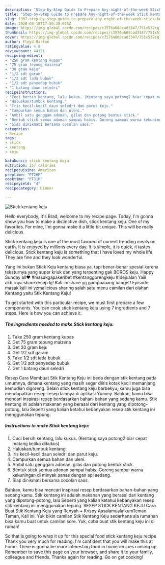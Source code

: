 ```yaml
---
description: "Step-by-Step Guide to Prepare Any-night-of-the-week Stick kentang keju"
title: "Step-by-Step Guide to Prepare Any-night-of-the-week Stick kentang keju"
slug: 1397-step-by-step-guide-to-prepare-any-night-of-the-week-stick-kentang-keju
date: 2020-08-18T17:50:30.035Z
image: https://img-global.cpcdn.com/recipes/c3576a688cad3347/751x532cq70/stick-kentang-keju-foto-resep-utama.jpg
thumbnail: https://img-global.cpcdn.com/recipes/c3576a688cad3347/751x532cq70/stick-kentang-keju-foto-resep-utama.jpg
cover: https://img-global.cpcdn.com/recipes/c3576a688cad3347/751x532cq70/stick-kentang-keju-foto-resep-utama.jpg
author: Floyd Barton
ratingvalue: 4.8
reviewcount: 44121
recipeingredient:
- "250 gram kentang kupas"
- "75 gram tepung maizena"
- "30 gram keju"
- "1/2 sdt garam"
- "1/2 sdt lada bubuk"
- "1/2 sdt penyedap bubuk"
- "1 batang daun seledri"
recipeinstructions:
- "Cuci bersih kentang, lalu kukus. (Kentang saya potong2 biar cepat matang ketika dikukus)"
- "Haluskan/tumbuk kentang."
- "Iris kecil-kecil daun seledri dan parut keju."
- "Campurkan semua bahan dan uleni."
- "Ambil satu genggam adonan, gilas dan potong bentuk stick."
- "Bentuk stick semua adonan sampai habis. Goreng sampai warna kekuningan di minyak panas dengan api sedang."
- "Siap dinikmati bersama cocolan saos."
categories:
- Recipe
tags:
- stick
- kentang
- keju

katakunci: stick kentang keju 
nutrition: 257 calories
recipecuisine: American
preptime: "PT26M"
cooktime: "PT31M"
recipeyield: "4"
recipecategory: Dinner

---
```



![Stick kentang keju](https://img-global.cpcdn.com/recipes/c3576a688cad3347/751x532cq70/stick-kentang-keju-foto-resep-utama.jpg)

Hello everybody, it's Brad, welcome to my recipe page. Today, I'm gonna show you how to make a distinctive dish, stick kentang keju. One of my favorites. For mine, I'm gonna make it a little bit unique. This will be really delicious.

Stick kentang keju is one of the most favored of current trending meals on earth. It is enjoyed by millions every day. It is simple, it is quick, it tastes delicious. Stick kentang keju is something that I have loved my whole life. They are fine and they look wonderful.

Yang ini bukan Stick Keju kentang biasa ya, tapi benar-benar spesial karena teksturnya yang super kriuk dan yang terpenting gak BOROS keju. Happy Sunday all❤️ #masakgapakeribet #kentanggorengkeju #idejualan Yaiii akhirnya share resep lg! Kali ini share yg gampaaaang banget! Episode masak kali ini yzmalicious sharing salah satu menu camilan dari olahan Kentang yaitu Stik Kentang Keju!


To get started with this particular recipe, we must first prepare a few components. You can cook stick kentang keju using 7 ingredients and 7 steps. Here is how you can achieve it.

<!--inarticleads1-->

##### The ingredients needed to make Stick kentang keju:

1. Take 250 gram kentang kupas
1. Get 75 gram tepung maizena
1. Get 30 gram keju
1. Get 1/2 sdt garam
1. Take 1/2 sdt lada bubuk
1. Get 1/2 sdt penyedap bubuk
1. Get 1 batang daun seledri


Resep Cara Membuat Stik Kentang Keju ini beda dengan stik kentang pada umumnya, dimana kentang yang masih segar diiris kotak kecil memanjang kemudian digoreng. Selain stick kentang keju barbekyu, kamu juga bisa mendapatkan resep-resep lainnya di aplikasi Yummy. Bahkan, kamu bisa mencari inspirasi resep berdasarkan bahan-bahan yang sedang kamu. Stik kentang ini adalah makanan yang berasal dari kentang yang dipotong-potong, lalu Seperti yang kalian ketahui kebanyakan resep stik kentang ini menggunakan tepung. 

<!--inarticleads2-->

##### Instructions to make Stick kentang keju:

1. Cuci bersih kentang, lalu kukus. (Kentang saya potong2 biar cepat matang ketika dikukus)
1. Haluskan/tumbuk kentang.
1. Iris kecil-kecil daun seledri dan parut keju.
1. Campurkan semua bahan dan uleni.
1. Ambil satu genggam adonan, gilas dan potong bentuk stick.
1. Bentuk stick semua adonan sampai habis. Goreng sampai warna kekuningan di minyak panas dengan api sedang.
1. Siap dinikmati bersama cocolan saos.


Bahkan, kamu bisa mencari inspirasi resep berdasarkan bahan-bahan yang sedang kamu. Stik kentang ini adalah makanan yang berasal dari kentang yang dipotong-potong, lalu Seperti yang kalian ketahui kebanyakan resep stik kentang ini menggunakan tepung. RESEP STICK KENTANG KEJU Cara Buat Stik Kentang Keju yang Renyah + Krispy AssalamualaikumTeman Teman, Kali ini. Yuk bikin camilan Stik Kentang Keju sederhana ala rumahan bisa kamu buat untuk camilan sore. Yuk, coba buat stik kentang keju ini di rumah! 

So that is going to wrap it up for this special food stick kentang keju recipe. Thank you very much for reading. I'm confident that you will make this at home. There is gonna be more interesting food in home recipes coming up. Remember to save this page on your browser, and share it to your family, colleague and friends. Thanks again for reading. Go on get cooking!

